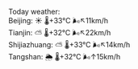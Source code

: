 Today weather:  
Beijing: ☀️   🌡️+33°C 🌬️↖11km/h  
Tianjin: ⛅️  🌡️+32°C 🌬️↖22km/h  
Shijiazhuang: ⛅️  🌡️+33°C 🌬️↖14km/h  
Tangshan: 🌦   🌡️+32°C 🌬️↑15km/h  
